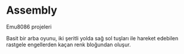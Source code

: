 # Assembly
Emu8086 projeleri

Basit  bir arba oyunu, iki şeritli yolda sağ sol tuşları ile hareket edebilen rastgele engellerden kaçan renk bloğundan oluşur.
